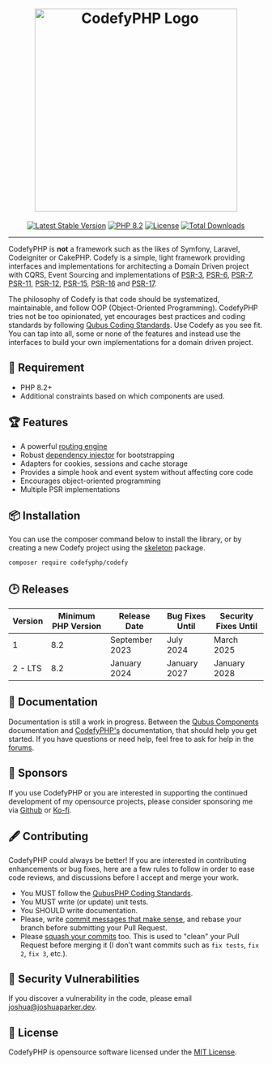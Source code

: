 <h1 align="center">
    <a href="https://codefyphp.com/" target="_blank"><img src="https://downloads.joshuaparker.blog/images/codefyphp-logo.png" width="400" alt="CodefyPHP Logo"></a>
</h1>

<p align="center">
    <a href="https://codefyphp.com/"><img src="https://img.shields.io/packagist/v/CodefyPHP/codefy?label=CodefyPHP" alt="Latest Stable Version"></a>
    <a href="https://www.php.net/"><img src="https://img.shields.io/badge/PHP-8.2-777BB4.svg?style=flat&logo=php" alt="PHP 8.2"/></a>
    <a href="https://packagist.org/packages/codefyphp/codefy"><img src="https://img.shields.io/packagist/l/codefyphp/codefy" alt="License"></a>
    <a href="https://packagist.org/packages/codefyphp/codefy"><img src="https://img.shields.io/packagist/dt/codefyphp/codefy" alt="Total Downloads"></a>
</p>

---

CodefyPHP is __not__ a framework such as the likes of Symfony, Laravel, Codeigniter or CakePHP. Codefy is a simple, 
light framework providing interfaces and implementations for architecting a Domain Driven project with 
CQRS, Event Sourcing and implementations of [PSR-3](https://www.php-fig.org/psr/psr-3), 
[PSR-6](https://www.php-fig.org/psr/psr-6), [PSR-7](https://www.php-fig.org/psr/psr-7), 
[PSR-11](https://www.php-fig.org/psr/psr-11), [PSR-12](https://www.php-fig.org/psr/psr-12/), 
[PSR-15](https://www.php-fig.org/psr/psr-15), [PSR-16](https://www.php-fig.org/psr/psr-16) 
and [PSR-17](https://www.php-fig.org/psr/psr-17).

The philosophy of Codefy is that code should be systematized, maintainable, and follow OOP (Object-Oriented Programming). 
CodefyPHP tries not be too opinionated, yet encourages best practices and coding standards by following [Qubus Coding 
Standards](https://github.com/QubusPHP/qubus-coding-standard). Use Codefy as you see fit. You can tap into all, some or 
none of the features and instead use the interfaces to build your own implementations for a domain driven project.

## 📍 Requirement
- PHP 8.2+
- Additional constraints based on which components are used.

## 🏆 Features
- A powerful [routing engine](https://docs.qubusphp.com/routing/)
- Robust [dependency injector](https://docs.qubusphp.com/injector/dependency-injector/) for bootstrapping
- Adapters for cookies, sessions and cache storage
- Provides a simple hook and event system without affecting core code
- Encourages object-oriented programming
- Multiple PSR implementations

## 📦 Installation

You can use the composer command below to install the library, or by creating a new Codefy project using the
[skeleton](https://github.com/CodefyPHP/skeleton) package.

```bash
composer require codefyphp/codefy
```

## 🕑 Releases

| Version | Minimum PHP Version | Release Date   | Bug Fixes Until | Security Fixes Until |
|---------|---------------------|----------------|-----------------|----------------------|
| 1       | 8.2                 | September 2023 | July 2024       | March 2025           |
| 2 - LTS | 8.2                 | January 2024   | January 2027    | January 2028         |

## 📘 Documentation

Documentation is still a work in progress. Between the [Qubus Components](https://docs.qubusphp.com/) documentation 
and [CodefyPHP's](https://codefyphp.com/) documentation, that should help you get started. If you have questions or 
need help, feel free to ask for help in the [forums](https://codefyphp.com/community/).

## 🙌 Sponsors

If you use CodefyPHP or you are interested in supporting the continued development of my opensource projects, 
please consider sponsoring me via [Github](https://github.com/sponsors/parkerj) or [Ko-fi](https://ko-fi.com/nomadicjosh). 

## 🖋 Contributing

CodefyPHP could always be better! If you are interested in contributing enhancements or bug fixes, here are a few 
rules to follow in order to ease code reviews, and discussions before I accept and merge your work. 
- You MUST follow the [QubusPHP Coding Standards](https://github.com/QubusPHP/qubus-coding-standard).
- You MUST write (or update) unit tests.
- You SHOULD write documentation.
- Please, write [commit messages that make sense](http://tbaggery.com/2008/04/19/a-note-about-git-commit-messages.html), 
and rebase your branch before submitting your Pull Request.
- Please [squash your commits](http://gitready.com/advanced/2009/02/10/squashing-commits-with-rebase.html) too.
This is used to "clean" your Pull Request before merging it (I don't want commits such as `fix tests`, `fix 2`, `fix 3`, 
etc.).

## 🔐 Security Vulnerabilities

If you discover a vulnerability in the code, please email [joshua@joshuaparker.dev](mailto:joshua@joshuaparker.dev).

## 📄 License

CodefyPHP is opensource software licensed under the [MIT License](https://opensource.org/license/MIT/).
